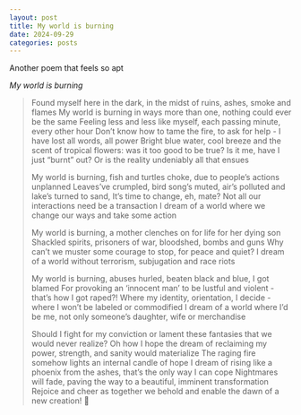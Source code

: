 ```yaml
---
layout: post
title: My world is burning
date: 2024-09-29
categories: posts
---
```


Another poem that feels so apt

*My world is burning* 

> Found myself here in the dark, in the midst of ruins, ashes, smoke and flames
> My world is burning in ways more than one, nothing could ever be the same
> Feeling less and less like myself, each passing minute, every other hour
> Don’t know how to tame the fire, to ask for help - I have lost all words, all power
> Bright blue water, cool breeze and the scent of tropical flowers: was it too good to be true?
> Is it me, have I just “burnt” out? Or is the reality undeniably all that ensues
> 
> My world is burning, fish and turtles choke, due to people’s actions unplanned
> Leaves’ve crumpled, bird song’s muted, air’s polluted and lake’s turned to sand,
>  It’s time to change, eh, mate? Not all our interactions need be a transaction
> I dream of a world where we change our ways and take some action
> 
> My world is burning, a mother clenches on for life for her dying son
> Shackled spirits, prisoners of war, bloodshed, bombs and guns
> Why can’t we muster some courage to stop, for peace and quiet?
> I dream of a world without terrorism, subjugation and race riots
> 
> My world is burning, abuses hurled, beaten black and blue, I got blamed
> For provoking an ‘innocent man’ to be lustful and violent - that’s how I got raped?!
> Where my identity, orientation, I decide - where I won’t be labeled or commodified
> I dream of a world where I’d be me, not only someone’s daughter, wife or merchandise
> 
> Should I fight for my conviction or lament these fantasies that we would never realize?
> Oh how I hope the dream of reclaiming my power, strength, and sanity would materialize
> The raging fire somehow lights an internal candle of hope
> I dream of rising like a phoenix from the ashes, that’s the only way I can cope
> Nightmares will fade, paving the way to a beautiful, imminent transformation
> Rejoice and cheer as together we behold and enable the dawn of a new creation! 🤩
